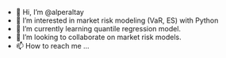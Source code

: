 - 👋 Hi, I’m @alperaltay
- 👀 I’m interested in market risk modeling (VaR, ES) with Python
- 🌱 I’m currently learning quantile regression model.
- 💞️ I’m looking to collaborate on market risk models.
- 📫 How to reach me ...

<!---
alperaltay/alperaltay is a ✨ special ✨ repository because its `README.md` (this file) appears on your GitHub profile.
You can click the Preview link to take a look at your changes.
--->
